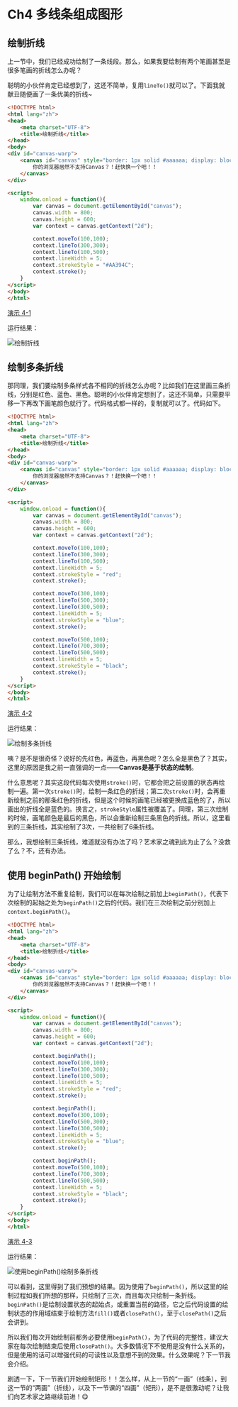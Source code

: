 # Ch4 多线条组成图形

## 绘制折线

上一节中，我们已经成功绘制了一条线段。那么，如果我要绘制有两个笔画甚至是很多笔画的折线怎么办呢？

聪明的小伙伴肯定已经想到了，这还不简单，复用`lineTo()`就可以了。下面我就献丑随便画了一条优美的折线~

```HTML
<!DOCTYPE html>
<html lang="zh">
<head>
    <meta charset="UTF-8">
    <title>绘制折线</title>
</head>
<body>
<div id="canvas-warp">
    <canvas id="canvas" style="border: 1px solid #aaaaaa; display: block; margin: 50px auto;">
        你的浏览器居然不支持Canvas？！赶快换一个吧！！
    </canvas>
</div>

<script>
    window.onload = function(){
        var canvas = document.getElementById("canvas");
        canvas.width = 800;
        canvas.height = 600;
        var context = canvas.getContext("2d");

        context.moveTo(100,100);
        context.lineTo(300,300);
        context.lineTo(100,500);
        context.lineWidth = 5;
        context.strokeStyle = "#AA394C";
        context.stroke();
    }
</script>
</body>
</html>
```

[演示 4-1](http://airingursb.github.io/canvas/Canvas/4/4-1.html)

运行结果：

![绘制折线](http://airing.ursb.me/edu4-1.png)

## 绘制多条折线

那同理，我们要绘制多条样式各不相同的折线怎么办呢？比如我们在这里画三条折线，分别是红色、蓝色、黑色。聪明的小伙伴肯定想到了，这还不简单，只需要平移一下再改下画笔颜色就行了。代码格式都一样的，复制就可以了。代码如下。

```HTML
<!DOCTYPE html>
<html lang="zh">
<head>
    <meta charset="UTF-8">
    <title>绘制折线</title>
</head>
<body>
<div id="canvas-warp">
    <canvas id="canvas" style="border: 1px solid #aaaaaa; display: block; margin: 50px auto;">
        你的浏览器居然不支持Canvas？！赶快换一个吧！！
    </canvas>
</div>

<script>
    window.onload = function(){
        var canvas = document.getElementById("canvas");
        canvas.width = 800;
        canvas.height = 600;
        var context = canvas.getContext("2d");

        context.moveTo(100,100);
        context.lineTo(300,300);
        context.lineTo(100,500);
        context.lineWidth = 5;
        context.strokeStyle = "red";
        context.stroke();

        context.moveTo(300,100);
        context.lineTo(500,300);
        context.lineTo(300,500);
        context.lineWidth = 5;
        context.strokeStyle = "blue";
        context.stroke();

        context.moveTo(500,100);
        context.lineTo(700,300);
        context.lineTo(500,500);
        context.lineWidth = 5;
        context.strokeStyle = "black";
        context.stroke();
    }
</script>
</body>
</html>
```

[演示 4-2](http://airingursb.github.io/canvas/Canvas/4/4-2.html)

运行结果：

![绘制多条折线](http://airing.ursb.me/edu4-2.png)

咦？是不是很奇怪？说好的先红色，再蓝色，再黑色呢？怎么全是黑色了？其实，这里的原因是我之前一直强调的一点——**Canvas是基于状态的绘制**。

什么意思呢？其实这段代码每次使用`stroke()`时，它都会把之前设置的状态再绘制一遍。第一次`stroke()`时，绘制一条红色的折线；第二次`stroke()`时，会再重新绘制之前的那条红色的折线，但是这个时候的画笔已经被更换成蓝色的了，所以画出的折线全是蓝色的。换言之，`strokeStyle`属性被覆盖了。同理，第三次绘制的时候，画笔颜色是最后的黑色，所以会重新绘制三条黑色的折线。所以，这里看到的三条折线，其实绘制了3次，一共绘制了6条折线。

那么，我想绘制三条折线，难道就没有办法了吗？艺术家之魂到此为止了么？没救了么？不，还有办法。

## 使用 beginPath() 开始绘制

为了让绘制方法不重复绘制，我们可以在每次绘制之前加上`beginPath()`，代表下次绘制的起始之处为`beginPath()`之后的代码。我们在三次绘制之前分别加上`context.beginPath()`。

```HTML
<!DOCTYPE html>
<html lang="zh">
<head>
    <meta charset="UTF-8">
    <title>绘制折线</title>
</head>
<body>
<div id="canvas-warp">
    <canvas id="canvas" style="border: 1px solid #aaaaaa; display: block; margin: 50px auto;">
        你的浏览器居然不支持Canvas？！赶快换一个吧！！
    </canvas>
</div>

<script>
    window.onload = function(){
        var canvas = document.getElementById("canvas");
        canvas.width = 800;
        canvas.height = 600;
        var context = canvas.getContext("2d");

        context.beginPath();
        context.moveTo(100,100);
        context.lineTo(300,300);
        context.lineTo(100,500);
        context.lineWidth = 5;
        context.strokeStyle = "red";
        context.stroke();

        context.beginPath();
        context.moveTo(300,100);
        context.lineTo(500,300);
        context.lineTo(300,500);
        context.lineWidth = 5;
        context.strokeStyle = "blue";
        context.stroke();

        context.beginPath();
        context.moveTo(500,100);
        context.lineTo(700,300);
        context.lineTo(500,500);
        context.lineWidth = 5;
        context.strokeStyle = "black";
        context.stroke();
    }
</script>
</body>
</html>
```

[演示 4-3](http://airingursb.github.io/canvas/Canvas/4/4-3.html)

运行结果：

![使用beginPath()绘制多条折线](http://airing.ursb.me/edu4-3.png)

可以看到，这里得到了我们预想的结果。因为使用了`beginPath()`，所以这里的绘制过程如我们所想的那样，只绘制了三次，而且每次只绘制一条折线。`beginPath()`是绘制设置状态的起始点，或重置当前的路径，它之后代码设置的绘制状态的作用域结束于绘制方法`fill()`或者`closePath()`，至于`closePath()`之后会讲到。

所以我们每次开始绘制前都务必要使用`beginPath()`，为了代码的完整性，建议大家在每次绘制结束后使用`closePath()`。大多数情况下不使用是没有什么关系的，但是使用的话可以增强代码的可读性以及意想不到的效果。什么效果呢？下一节我会介绍。

剧透一下，下一节我们开始绘制矩形！！怎么样，从上一节的“一画”（线条），到这一节的“两画”（折线），以及下一节课的“四画”（矩形），是不是很激动呢？让我们向艺术家之路继续前进！😋

